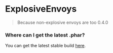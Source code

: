 # ExplosiveEnvoys 

> Because non-explosive envoys are too 0.4.0

### Where can I get the latest .phar?

You can get the latest stable build [here](https://github.com/GiantQuartz/ExplosiveEnvoys/releases).